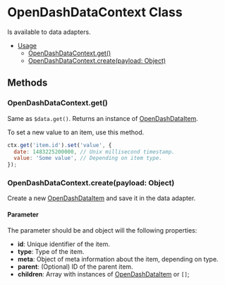 # OpenDashDataContext Class

Is available to data adapters.

<!-- TOC depthFrom:2 depthTo:3 -->

- [Usage](#usage)
  - [OpenDashDataContext.get()](#opendashdatacontextget)
  - [OpenDashDataContext.create(payload: Object)](#opendashdatacontextcreatepayload-object)

<!-- /TOC -->

## Methods

### OpenDashDataContext.get()

Same as `$data.get()`. Returns an instance of [OpenDashDataItem](/classes/data-item.md).

To set a new value to an item, use this method.

```js
ctx.get('item.id').set('value', {
  date: 1483225200000, // Unix millisecond timestamp.
  value: 'Some value', // Depending on item type.
});
```

### OpenDashDataContext.create(payload: Object)

Create a new [OpenDashDataItem](/classes/data-item.md) and save it in the data adapter.

#### Parameter

The parameter should be and object will the following properties:

- **id**: Unique identifier of the item.
- **type**: Type of the item.
- **meta**: Object of meta information about the item, depending on type.
- **parent**: (Optional) ID of the parent item.
- **children**: Array with instances of [OpenDashDataItem](/classes/data-item.md) or `[]`; 

